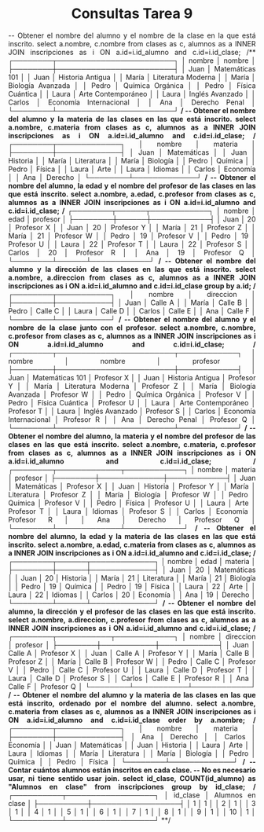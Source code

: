 <div align="justify">

# <div align="center">Consultas Tarea 9</div>

-- Obtener el nombre del alumno y el nombre de la clase en la que está inscrito.
select a.nombre, c.nombre from clases as c, alumnos as a INNER JOIN inscripciones as i ON a.id=i.id_alumno and c.id=i.id_clase;
/**
┌────────┬────────────────────────┐
│ nombre │         nombre         │
├────────┼────────────────────────┤
│ Juan   │ Matemáticas 101        │
│ Juan   │ Historia Antigua       │
│ María  │ Literatura Moderna     │
│ María  │ Biología Avanzada      │
│ Pedro  │ Química Orgánica       │
│ Pedro  │ Física Cuántica        │
│ Laura  │ Arte Contemporáneo     │
│ Laura  │ Inglés Avanzado        │
│ Carlos │ Economía Internacional │
│ Ana    │ Derecho Penal          │
└────────┴────────────────────────┘
**/
-- Obtener el nombre del alumno y la materia de las clases en las que está inscrito.
select a.nombre, c.materia from clases as c, alumnos as a INNER JOIN inscripciones as i ON a.id=i.id_alumno and c.id=i.id_clase;
/**
┌────────┬─────────────┐
│ nombre │   materia   │
├────────┼─────────────┤
│ Juan   │ Matemáticas │
│ Juan   │ Historia    │
│ María  │ Literatura  │
│ María  │ Biología    │
│ Pedro  │ Química     │
│ Pedro  │ Física      │
│ Laura  │ Arte        │
│ Laura  │ Idiomas     │
│ Carlos │ Economía    │
│ Ana    │ Derecho     │
└────────┴─────────────┘
**/
-- Obtener el nombre del alumno, la edad y el nombre del profesor de las clases en las que está inscrito.
select a.nombre, a.edad, c.profesor from clases as c, alumnos as a INNER JOIN inscripciones as i ON a.id=i.id_alumno and c.id=i.id_clase;
/**
┌────────┬──────┬────────────┐
│ nombre │ edad │  profesor  │
├────────┼──────┼────────────┤
│ Juan   │ 20   │ Profesor X │
│ Juan   │ 20   │ Profesor Y │
│ María  │ 21   │ Profesor Z │
│ María  │ 21   │ Profesor W │
│ Pedro  │ 19   │ Profesor V │
│ Pedro  │ 19   │ Profesor U │
│ Laura  │ 22   │ Profesor T │
│ Laura  │ 22   │ Profesor S │
│ Carlos │ 20   │ Profesor R │
│ Ana    │ 19   │ Profesor Q │
└────────┴──────┴────────────┘
**/
-- Obtener el nombre del alumno y la dirección de las clases en las que está inscrito.
select a.nombre, a.direccion from clases as c, alumnos as a INNER JOIN inscripciones as i ON a.id=i.id_alumno and c.id=i.id_clase group by a.id;
/**
┌────────┬───────────┐
│ nombre │ direccion │
├────────┼───────────┤
│ Juan   │ Calle A   │
│ María  │ Calle B   │
│ Pedro  │ Calle C   │
│ Laura  │ Calle D   │
│ Carlos │ Calle E   │
│ Ana    │ Calle F   │
└────────┴───────────┘
**/
-- Obtener el nombre del alumno y el nombre de la clase junto con el profesor.
select a.nombre, c.nombre, c.profesor from clases as c, alumnos as a INNER JOIN inscripciones as i ON a.id=i.id_alumno and c.id=i.id_clase;
/**
┌────────┬────────────────────────┬────────────┐
│ nombre │         nombre         │  profesor  │
├────────┼────────────────────────┼────────────┤
│ Juan   │ Matemáticas 101        │ Profesor X │
│ Juan   │ Historia Antigua       │ Profesor Y │
│ María  │ Literatura Moderna     │ Profesor Z │
│ María  │ Biología Avanzada      │ Profesor W │
│ Pedro  │ Química Orgánica       │ Profesor V │
│ Pedro  │ Física Cuántica        │ Profesor U │
│ Laura  │ Arte Contemporáneo     │ Profesor T │
│ Laura  │ Inglés Avanzado        │ Profesor S │
│ Carlos │ Economía Internacional │ Profesor R │
│ Ana    │ Derecho Penal          │ Profesor Q │
└────────┴────────────────────────┴────────────┘
**/
-- Obtener el nombre del alumno, la materia y el nombre del profesor de las clases en las que está inscrito.
select a.nombre, c.materia, c.profesor from clases as c, alumnos as a INNER JOIN inscripciones as i ON a.id=i.id_alumno and c.id=i.id_clase;
/**
┌────────┬─────────────┬────────────┐
│ nombre │   materia   │  profesor  │
├────────┼─────────────┼────────────┤
│ Juan   │ Matemáticas │ Profesor X │
│ Juan   │ Historia    │ Profesor Y │
│ María  │ Literatura  │ Profesor Z │
│ María  │ Biología    │ Profesor W │
│ Pedro  │ Química     │ Profesor V │
│ Pedro  │ Física      │ Profesor U │
│ Laura  │ Arte        │ Profesor T │
│ Laura  │ Idiomas     │ Profesor S │
│ Carlos │ Economía    │ Profesor R │
│ Ana    │ Derecho     │ Profesor Q │
└────────┴─────────────┴────────────┘
**/
-- Obtener el nombre del alumno, la edad y la materia de las clases en las que está inscrito.
select a.nombre, a.edad, c.materia from clases as c, alumnos as a INNER JOIN inscripciones as i ON a.id=i.id_alumno and c.id=i.id_clase;
/**
┌────────┬──────┬─────────────┐
│ nombre │ edad │   materia   │
├────────┼──────┼─────────────┤
│ Juan   │ 20   │ Matemáticas │
│ Juan   │ 20   │ Historia    │
│ María  │ 21   │ Literatura  │
│ María  │ 21   │ Biología    │
│ Pedro  │ 19   │ Química     │
│ Pedro  │ 19   │ Física      │
│ Laura  │ 22   │ Arte        │
│ Laura  │ 22   │ Idiomas     │
│ Carlos │ 20   │ Economía    │
│ Ana    │ 19   │ Derecho     │
└────────┴──────┴─────────────┘
**/
-- Obtener el nombre del alumno, la dirección y el profesor de las clases en las que está inscrito.
select a.nombre, a.direccion, c.profesor from clases as c, alumnos as a INNER JOIN inscripciones as i ON a.id=i.id_alumno and c.id=i.id_clase;
/**
┌────────┬───────────┬────────────┐
│ nombre │ direccion │  profesor  │
├────────┼───────────┼────────────┤
│ Juan   │ Calle A   │ Profesor X │
│ Juan   │ Calle A   │ Profesor Y │
│ María  │ Calle B   │ Profesor Z │
│ María  │ Calle B   │ Profesor W │
│ Pedro  │ Calle C   │ Profesor V │
│ Pedro  │ Calle C   │ Profesor U │
│ Laura  │ Calle D   │ Profesor T │
│ Laura  │ Calle D   │ Profesor S │
│ Carlos │ Calle E   │ Profesor R │
│ Ana    │ Calle F   │ Profesor Q │
└────────┴───────────┴────────────┘
**/
-- Obtener el nombre del alumno y la materia de las clases en las que está inscrito, ordenado por el nombre del alumno.
select a.nombre, c.materia from clases as c, alumnos as a INNER JOIN inscripciones as i ON a.id=i.id_alumno and c.id=i.id_clase order by a.nombre;
/**
┌────────┬─────────────┐
│ nombre │   materia   │
├────────┼─────────────┤
│ Ana    │ Derecho     │
│ Carlos │ Economía    │
│ Juan   │ Matemáticas │
│ Juan   │ Historia    │
│ Laura  │ Arte        │
│ Laura  │ Idiomas     │
│ María  │ Literatura  │
│ María  │ Biología    │
│ Pedro  │ Química     │
│ Pedro  │ Física      │
└────────┴─────────────┘
**/
-- Contar cuántos alumnos están inscritos en cada clase.
-- No es necesario usar, ni tiene sentido usar join.
select id_clase, COUNT(id_alumno) as "Alumnos en clase" from inscripciones group by id_clase;
/**
┌──────────┬──────────────────┐
│ id_clase │ Alumnos en clase │
├──────────┼──────────────────┤
│ 1        │ 1                │
│ 2        │ 1                │
│ 3        │ 1                │
│ 4        │ 1                │
│ 5        │ 1                │
│ 6        │ 1                │
│ 7        │ 1                │
│ 8        │ 1                │
│ 9        │ 1                │
│ 10       │ 1                │
└──────────┴──────────────────┘
**/

</div>